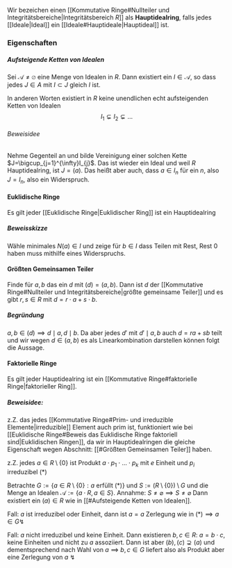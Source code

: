 Wir bezeichen einen [[Kommutative Ringe#Nullteiler und Integritätsbereiche|Integritätsbereich $R$]] als **Hauptidealring**, falls jedes [[Ideale|Ideal]] ein [[Ideale#Hauptideale|Hauptideal]] ist.


### Eigenschaften
##### Aufsteigende Ketten von Idealen
Sei $\mathcal{A}\neq \varnothing$ eine Menge von Idealen in $R$. Dann existiert ein $I\in \mathcal{A}$, so dass jedes $J\in A$ mit $I \subset J$ gleich $I$ ist. 

In anderen Worten existiert in $R$ keine unendlichen echt aufsteigenden Ketten von Idealen $$I_{1}\subsetneq I_{2}\subsetneq...$$
###### Beweisidee
Nehme Gegenteil an und bilde Vereinigung einer solchen Kette $J=\bigcup_{j=1}^{\infty}I_{j}$. Das ist wieder ein Ideal und weil $R$ Hauptidealring, ist $J = (a)$. Das heißt aber auch, dass $a \in I_{n}$ für ein $n$, also $J = I_{n}$, also ein Widerspruch.


#### Euklidische Ringe
Es gilt jeder [[Euklidische Ringe|Euklidischer Ring]] ist ein Hauptidealring
##### Beweisskizze
Wähle minimales $N(a)\in I$ und zeige für $b\in I$ dass Teilen mit Rest, Rest 0 haben muss mithilfe eines Widerspruchs. 
#### Größten Gemeinsamen Teiler
Finde für $a,b$ das ein $d$ mit $(d) = (a,b)$. Dann ist $d$ der [[Kommutative Ringe#Nullteiler und Integritätsbereiche|größte gemeinsame Teiler]] und es gibt $r,s \in R$ mit $d = r\cdot a + s \cdot b$. 
##### Begründung
$a,b\in (d)\implies d\mid a, d\mid b$. Da aber jedes $d'$ mit $d' \mid a,b$  auch $d = ra+sb$ teilt und wir wegen $d \in (a,b)$ es als Linearkombination darstellen können folgt die Aussage.

#### Faktorielle Ringe
Es gilt jeder Hauptidealring ist ein [[Kommutative Ringe#faktorielle Ringe|faktorieller Ring]]. 

##### Beweisidee:
z.Z. das jedes [[Kommutative Ringe#Prim- und irreduzible Elemente|irreduzible]] Element auch prim ist, funktioniert wie bei [[Euklidische Ringe#Beweis das Euklidische Ringe faktoriell sind|Euklidischen Ringen]], da wir in Hauptidealringen die gleiche Eigenschaft wegen Abschnitt: [[#Größten Gemeinsamen Teiler]] haben.

z.Z. jedes $a \in R \setminus \{0\}$ ist Produkt $a\cdot p_{1}\cdot ... \cdot p_{k}$ mit $e$ Einheit und $p_{i}$ irreduzibel $(*)$

Betrachte $G := \{a\in R \setminus \{0\}: a \text{ erfüllt } (*)\}$ und $S := (R \setminus \{0\})\setminus G$ und die Menge an Idealen $\mathcal{A}:= \{a\cdot R, a \in S\}$.
Annahme: $S \neq \varnothing \implies S \neq \varnothing$
Dann existiert ein $(a)\in R$ wie in [[#Aufsteigende Ketten von Idealen]]. 

Fall: $a$ ist irreduzibel oder Einheit, dann ist $a=a$ Zerlegung wie in $(*)\implies a \in G↯$ 
	
Fall: $a$ nicht irreduzibel und keine Einheit. Dann existieren $b,c\in R$:  $a=b\cdot c$, keine Einheiten und nicht zu $a$ assoziiert. Dann ist aber $(b),(c) \supsetneq (a)$ und dementsprechend nach Wahl von $a$ $\implies$ $b,c\in G$ liefert also als Produkt aber eine Zerlegung von $a$ ↯